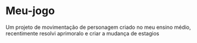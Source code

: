 # Meu-jogo
 Um projeto de movimentação de personagem criado no meu ensino médio, recentimente resolvi aprimoralo e criar a mudança de estagios
